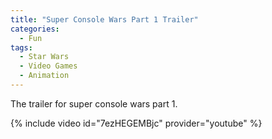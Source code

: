 ```yaml
---
title: "Super Console Wars Part 1 Trailer"
categories:
  - Fun
tags:
  - Star Wars
  - Video Games
  - Animation
---
```


The trailer for super console wars part 1.

{% include video id="7ezHEGEMBjc" provider="youtube" %}

